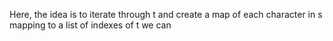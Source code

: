 Here, the idea is to iterate through t and create a map of each character in s mapping to a list of indexes of t we can